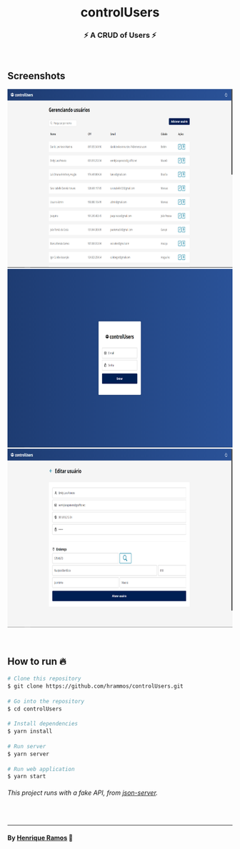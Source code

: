 <h1 align="center">controlUsers</h1>
<h3 align="center">⚡ A CRUD of Users ⚡</h3>
<br />

## Screenshots
<p align="center">
  <img src=".github/dashboard.png" alt="Dashboard" width="760" height="400" />
  <img src=".github/signin.png" alt="SignIn" width="760" height="400" />
  <img src=".github/user.png" alt="su" width="760" height="400" />
</p>


<!-- ## About
<p align="left">
   This project was developed during the Rocketseat Bootcamp. Where I learned in practice Redux, Redux Saga and other technologies.
</p> -->

<br />

## How to run 🔥

```bash
# Clone this repository
$ git clone https://github.com/hrammos/controlUsers.git

# Go into the repository
$ cd controlUsers

# Install dependencies
$ yarn install

# Run server
$ yarn server

# Run web application
$ yarn start
```
###### *This project runs with a fake API, from [json-server](https://github.com/typicode/json-server).*

<br />

-------
#### By [Henrique Ramos](https://www.linkedin.com/in/henriqueoramos) 👋
